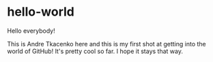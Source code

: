 # hello-world

Hello everybody!

This is Andre Tkacenko here and this is my first shot at getting into the world of GitHub! It's pretty cool so far. I hope it stays that way.
